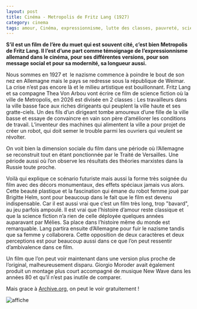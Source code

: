 ```yaml
---
layout: post
title: Cinéma - Metropolis de Fritz Lang (1927)
category: cinema
tags: amour, Cinéma, expressionnisme, lutte des classes, pauvreté, science fiction, 1920s, cinematheque ideale
---
```

**S’il est un film de l’ère du muet qui est souvent cité, c’est bien Metropolis de Fritz Lang. Il l’est d’une part comme témoignage de l’expressionnisme allemand dans le cinéma, pour ses différentes versions, pour son message social et pour sa modernité, sa longueur aussi.**

Nous sommes en 1927 et  le nazisme commence à poindre le bout de son nez en Allemagne mais le pays se redresse sous la république de Weimar. La crise n’est pas encore là et le milieu artistique est bouillonnant. Fritz Lang et sa compagne Thea Von Arbou vont écrire ce film de science fiction où la ville de Metropolis, en 2026 est divisée en 2 classes : Les travailleurs dans la ville basse face aux riches dirigeants qui peuplent la ville haute et ses gratte-ciels. Un des fils d’un dirigeant tombe amoureux d’une fille de la ville basse et essaye de convaincre en vain son père d’améliorer les conditions de travail. L’inventeur des machines qui alimentent la ville a pour projet de créer un robot, qui doit semer le trouble parmi les ouvriers qui veulent se révolter.

On voit bien la dimension sociale du film dans une période où l’Allemagne se reconstruit tout en étant ponctionnée par le Traité de Versailles. Une période aussi où l’on observe les résultats des théories marxistes dans la Russie toute proche.

Voilà qui explique ce scénario futuriste mais aussi la forme très soignée du film avec des décors monumentaux, des effets spéciaux jamais vus alors. Cette beauté plastique et la fascination qui émane du robot femme joué par Brigitte Helm, sont pour beaucoup dans le fait que le film est devenu indispensable. Car il est aussi vrai que c’est un film très long, trop "bavard", au jeu parfois ampoulé. Il est vrai que l’histoire d’amour reste classique et que la science fiction n’a rien de celle déployée quelques années auparavant par Mélies. Sa place dans l’histoire même du monde est remarquable. Lang partira ensuite d’Allemagne pour fuir le nazisme tandis que sa femme y collaborera. Cette opposition de deux caractères et deux perceptions est pour beaucoup aussi dans ce que l’on peut ressentir d’ambivalence dans ce film.

Un film que l’on peut voir maintenant dans une version plus proche de l’original, malheureusement disparu. Giorgio Moroder avait également produit un montage plus court accompagné de musique New Wave dans les années 80 et qu’il n’est pas inutile de comparer.

Mais grace à [Archive.org](https://archive.org/details/MetropolisFritzLang1927Remastered), on peut le voir gratuitement !

![affiche](https://filedn.eu/llqi9IBxlYouGRXYG2xlROb/img/2013/metropolislang.jpg)
